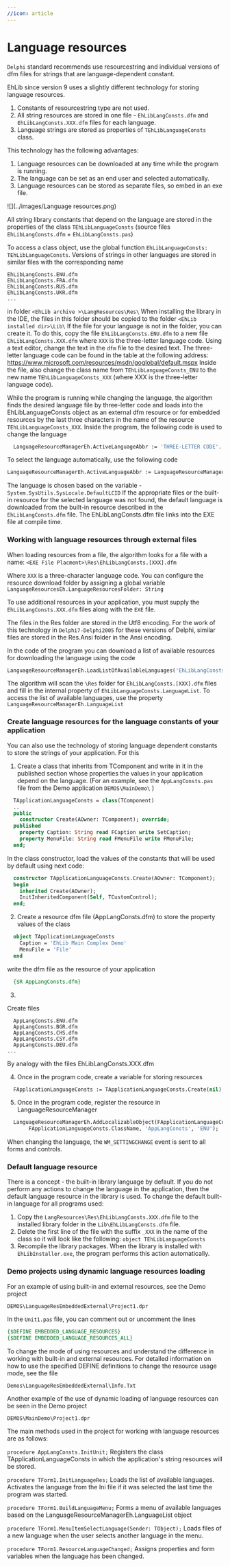 ```yaml
---
//icon: article
---
```

# Language resources

`Delphi` standard recommends use resourcestring and individual versions of dfm files for strings that are language-dependent constant.

EhLib since version 9 uses a slightly different technology for storing language resources.
1.	Constants of resourcestring type are not used.
2.	All string resources are stored in one file - `EhLibLangConsts.dfm` and `EhLibLangConsts.XXX.dfm` files for each language.
3.	Language strings are stored as properties of `TEhLibLanguageConsts` class.

This technology has the following advantages:
1.	Language resources can be downloaded at any time while the program is running.
2.	The language can be set as an end user and selected automatically.
3.	Language resources can be stored as separate files, so embed in an exe file.


![](../images/Language resources.png)


All string library constants that depend on the language are stored in the properties of the class `TEhLibLanguageConsts` (source files `EhLibLangConsts.dfm` + `EhLibLangConsts.pas`)

To access a class object, use the global function `EhLibLanguageConsts: TEhLibLanguageConsts`.
Versions of strings in other languages are stored in similar files with the corresponding name 

```
EhLibLangConsts.ENU.dfm
EhLibLangConsts.FRA.dfm
EhLibLangConsts.RUS.dfm
EhLibLangConsts.UKR.dfm
...
```     

in folder `<EhLib archive >\LangResources\Res\`
When installing the library in the IDE, the files in this folder should be copied to the folder `<EhLib installed dir>\Lib\`
If the file for your language is not in the folder, you can create it. To do this, copy the file `EhLibLangConsts.ENU.dfm` to a new file `EhLibLangConsts.XXX.dfm` where `XXX` is the three-letter language code. Using a text editor, change the text in the `dfm` file to the desired text.
The three-letter language code can be found in the table at the following address:
https://www.microsoft.com/resources/msdn/goglobal/default.mspx
Inside the file, also change the class name from `TEhLibLanguageConsts_ENU` to the new name `TEhLibLanguageConsts_XXX` (where XXX is the three-letter language code).

While the program is running while changing the language, the algorithm finds the desired language file by three-letter code and loads into the EhLibLanguageConsts object as an external dfm resource or for embedded resources by the last three characters in the name of the resource `TEhLibLanguageConsts_XXX`.
Inside the program, the following code is used to change the language
	
```pascal
  LanguageResourceManagerEh.ActiveLanguageAbbr := 'THREE-LETTER CODE'.
```

To select the language automatically, use the following code
```pascal
LanguageResourceManagerEh.ActiveLanguageAbbr := LanguageResourceManagerEh.AutoselectLanguage();
```

  The language is chosen based on the variable - `System.SysUtils.SysLocale.DefaultLCID`
  If the appropriate files or the built-in resource for the selected language was not found, the default language is downloaded from the built-in resource described in the `EhLibLangConsts.dfm` file. The EhLibLangConsts.dfm file links into the EXE file at compile time.

### Working with language resources through external files

When loading resources from a file, the algorithm looks for a file with a name:
	`<EXE File Placment>\Res\EhLibLangConsts.[XXX].dfm`

Where `XXX` is a three-character language code.
You can configure the resource download folder by assigning a global variable 
     `LanguageResourcesEh.LanguageResourcesFolder: String`

To use additional resources in your application, you must supply the `EhLibLangConsts.XXX.dfm` files along with the `EXE` file.

The files in the Res folder are stored in the Utf8 encoding.
For the work of this technology in `Delphi7-Delphi2005` for these versions of Delphi, similar files are stored in the Res.Ansi folder in the Ansi encoding.

In the code of the program you can download a list of available resources for downloading the language using the code
```pascal
LanguageResourceManagerEh.LoadListOfAvailableLanguages('EhLibLangConsts');
```

The algorithm will scan the ```\Res``` folder for ```EhLibLangConsts.[XXX].dfm``` files and fill in the internal property of ```EhLibLanguageConsts.LanguageList```.
To access the list of available languages, use the property ```LanguageResourceManagerEh.LanguageList```

### Create language resources for the language constants of your application

You can also use the technology of storing language dependent constants to store the strings of your application.
For this
1. Create a class that inherits from TComponent and write in it in the published section whose properties the values in your application depend on the language.
      (For an example, see the ```AppLangConsts.pas``` file from the Demo application ```DEMOS\MainDemo\``` ) 

```pascal
  TApplicationLanguageConsts = class(TComponent)
  ..
  public
    constructor Create(AOwner: TComponent); override;
  published
    property Caption: String read FCaption write SetCaption;
    property MenuFile: String read FMenuFile write FMenuFile;
  end;
```

In the class constructor, load the values of the constants that will be used by default using next code:

```pascal
  constructor TApplicationLanguageConsts.Create(AOwner: TComponent);
  begin
    inherited Create(AOwner);
    InitInheritedComponent(Self, TCustomControl);
  end;
```

2. Create a resource dfm file (AppLangConsts.dfm) to store the property values of the class

```pascal
  object TApplicationLanguageConsts
    Caption = 'EhLib Main Complex Demo'
    MenuFile = 'File'
  end
```

write  the dfm file as the resource of your application

```pascal
  {$R AppLangConsts.dfm}
```

3.
Create files   
```
  AppLangConsts.ENU.dfm
  AppLangConsts.BGR.dfm
  AppLangConsts.CHS.dfm
  AppLangConsts.CSY.dfm
  AppLangConsts.DEU.dfm
...
```

By analogy with the files EhLibLangConsts.XXX.dfm

4. Once in the program code, create a variable for storing resources 

```pascal
  FApplicationLanguageConsts := TApplicationLanguageConsts.Create(nil);
```

5. Once in the program code, register the resource in LanguageResourceManager
```pascal
  LanguageResourceManagerEh.AddLocalizableObject(FApplicationLanguageConsts,
       FApplicationLanguageConsts.ClassName, 'AppLangConsts', 'ENU');
```

When changing the language, the `WM_SETTINGCHANGE` event is sent to all forms and controls.

### Default language resource

There is a concept - the built-in library language by default.
If you do not perform any actions to change the language in the application, then the default language resource in the library is used.
To change the default built-in language for all programs used:
1.	Copy the `LangResources\Res\EhLibLangConsts.XXX.dfm` file to the installed library folder in the `Lib\EhLibLangConsts.dfm` file.
2.	Delete the first line of the file with the suffix `_XXX` in the name of the class so it will look like the following: `object TEhLibLanguageConsts`
3.	Recompile the library packages.
When the library is installed with `EhLibInstaller.exe`, the program performs this action automatically.

### Demo projects using dynamic language resources loading

For an example of using built-in and external resources, see the Demo project 

```
DEMOS\LanguageResEmbeddedExternal\Project1.dpr
```

In the `Unit1.pas` file, you can comment out or uncomment the lines
```pascal
{$DEFINE EMBEDDED_LANGUAGE_RESOURCES} 
{$DEFINE EMBEDDED_LANGUAGE_RESOURCES_ALL}
```

To change the mode of using resources and understand the difference in working with built-in and external resources.
For detailed information on how to use the specified DEFINE definitions to change the resource usage mode, see the file

`Demos\LanguageResEmbeddedExternal\Info.Txt`

Another example of the use of dynamic loading of language resources can be seen in the Demo project 

`DEMOS\MainDemo\Project1.dpr`

The main methods used in the project for working with language resources are as follows:

`procedure AppLangConsts.InitUnit;`
<sh>Registers the class TApplicationLanguageConsts in which the application's string resources will be stored.</sh>
<br>

`procedure TForm1.InitLanguageRes;`
  <sh>Loads the list of available languages.<br/>
Activates the language from the Ini file if it was selected the last time the program was started.</sh>
<br>

`procedure TForm1.BuildLanguageMenu;`
<sh>Forms a menu of available languages based on the LanguageResourceManagerEh.LanguageList object</sh>
<br>

`procedure TForm1.MenuItemSelectLanguage(Sender: TObject);`
<sh>Loads files of a new language when the user selects another language in the menu.</sh>
<br>

`procedure TForm1.ResourceLanguageChanged;`
<sh>Assigns properties and form variables when the language has been changed.</sh>
<br>


